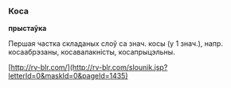 ### Коса
**прыстаўка**

Першая частка складаных слоў са знач. косы (у 1 знач.), напр. косаабрэзаны, косавалакністы, косапрыцэльны.

<a rel="author">[http://rv-blr.com/](http://rv-blr.com/slounik.jsp?letterId=0&maskId=0&pageId=1435)</a>
